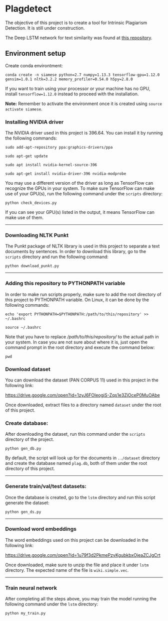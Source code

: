 # Plagdetect

The objective of this project is to create a tool for Intrinsic Plagiarism Detection. It is still under
construction.

The Deep LSTM network for text similarity was found at [this repository](https://github.com/dhwajraj/deep-siamese-text-similarity).

## Environment setup

Create conda environtment:

```conda create -n siamese python=2.7 numpy=1.13.3 tensorflow-gpu=1.12.0 gensim=1.0.1 nltk=3.2.2 memory_profiler=0.54.0 h5py=2.8.0```

If you want to train using your processor or your machine has no GPU, install `tensorflow=1.12.0` 
instead to proceed with the installation.

**Note:** Remember to activate the environment once it is created using `source activate siamese`.

### Installing NVIDIA driver

The NVIDIA driver used in this project is 396.64. You can install it by running the following commands:

```sudo add-apt-repository ppa:graphics-drivers/ppa```

```sudo apt-get update```

```sudo apt install nvidia-kernel-source-396```

```sudo apt-get install nvidia-driver-396 nvidia-modprobe```

You may use a different version of the driver as long as TensorFlow can recognize the GPUs in your
system. To make sure TensorFlow can make use of your GPU(s), run the following command under the
`scripts` directory:

```python check_devices.py```

If you can see your GPU(s) listed in the output, it means TensorFlow can make use of them.

---

### Downloading NLTK Punkt

The Punkt package of NLTK library is used in this project to separate a text documents by sentences. 
In order to download this library, go to the `scripts` directory and run the following command:

```python download_punkt.py``` 


---

### Adding this repository to PYTHONPATH variable

In order to make run scripts properly, make sure to add the root directory of this project 
to PYTHONPATH variable. On Linux, it can be done by the following commands:

```echo 'export PYTHONPATH=$PYTHONPATH:/path/to/this/repository' >> ~/.bashrc```

```source ~/.bashrc```

Note that you have to replace */path/to/this/repository/* to the actual path in your system.
In case you are not sure about where it is, just open the command prompt in the root directory and
execute the command below:

```pwd```

### Download dataset

You can download the dataset (PAN CORPUS 11) used in this project in the following link:

https://drive.google.com/open?id=1zyJ6FOleogiS-Zqs1e3ZjOceP0MuOAbe

Once downloaded, extract files to a directory named `dataset` under the root of this project.


### Create database:

After downloading the dataset, run this command under the `scripts` directory of the project. 

```python gen_db.py```

By default, the script will look up for the documents in `../dataset` directory and create the
database named `plag.db`, both of them under the root directory of this project.

---

### Generate train/val/test datasets:

Once the database is created, go to the `lstm` directory and run this script generate the dataset:

```python gen_ds.py```


---

### Download word embeddings

The word embeddings used on this project can be downloaded in the following link:

https://drive.google.com/open?id=1u79f3d2PkmePzyKgubkbxOjeaZCJgCrt

Once downloaded, make sure to unzip the file and place it under `lstm` directory.
The expected name of the file is `wiki.simple.vec`.

---

### Train neural network

After completing all the steps above, you may train the model running the following command under
the `lstm` directory:

```python my_train.py```

